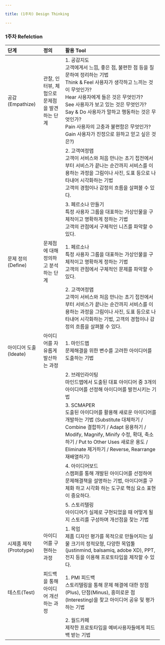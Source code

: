 ```yaml
---

title: (1주차) Design Thinking

---
```


### 1주차 Refelction

|단계|정의|활용 Tool|
|:---|:---|:---|
|공감(Empathize)|관찰, 인터뷰, 체험으로 문제점을 발견하는 단계|1. 공감지도<br/>고객에게서 느낌, 좋은 점, 불편한 점 등을 질문하여 정리하는 기법<br/>  Think & Feel 사용자가 생각하고 느끼는 것이 무엇인가?<br/>  Hear 사용자에게 들은 것은 무엇인가?<br/>  See  사용자가 보고 있는 것은 무엇인가?<br/>  Say & Do 사용자가 말하고 행동하는 것은 무엇인가?<br/>  Pain 사용자의 고충과 불편함은 무엇인가?<br/>  Gain 사용자가 진정으로 원하고 얻고 싶은 것은?)|
|||2. 고객여정맵<br/>고객이 서비스와 처음 만나는 초기 접전에서부터 서비스가 끝나는 순간까지 서비스를 이용하는 과정을 그림이나 사진, 도표 등으로 나타내어 시각화하는 기법<br/>고객의 경험이나 감정의 흐름을 살펴볼 수 있다.|
|||3. 페르소나 만들기<br/>특정 사용자 그룹을 대표하는 가상인물을 구체적이고 명확하게 정하는 기법<br/>고객의 관점에서 구체적인 니즈를 파악할 수 있다.|
|문제 정의(Define)|문제점에 대해 정의하고 분석하는 단계|1. 페르소나<br/>특정 사용자 그룹을 대표하는 가상인물을 구체적이고 명확하게 정하는 기법<br/>고객의 관점에서 구체적인 문제를 파악할 수 있다.|
|||2. 고객여정맵<br/>고객이 서비스와 처음 만나는 초기 접전에서부터 서비스가 끝나는 순간까지 서비스를 이용하는 과정을 그림이나 사진, 도표 등으로 나타내어 시각화하는 기법, 고객의 경험이나 감정의 흐름을 살펴볼 수 있다.|
|아이디어 도출(Ideate)| 아이디어를 자유롭게 발산하는 과정|1. 마인드맵<br/>문제해결을 위한 변수를 고려한 아이디어를 도출하는 기법|
|||2. 브레인라이팅<br/>마인드맵에서 도출된 대표 아이디어 중 3개의 아이디어를 선정해 아이디어를 발전시키는 기법|
|||3. SCMAPER<br/>도출된 아이디어를 활용해 새로운 아이디어를 개발하는 기법 (Substitute 대체하기 / Combine 결합하기 / Adapt 응용하기 / Modify, Magnify, Minify 수정, 확대, 축소하기 / Put to Other Uses 새로운 용도 / Eliminate 제거하기 / Reverse, Rearrange 재배열하기)|
|||4. 아이디어보드<br/>스캠퍼를 통해 개발된 아이디어를 선정하여 문제해결책을 설명하는 기법, 아이디어를 구체화 하고 시각화 하는 도구로 핵심 요소 표현이 중요하다.|
|||5. 스토리텔링<br/>아이디어가 실제로 구현되었을 때 어떻게 될지 스토리를 구성하며 개선점을 찾는 기법|
|시제품 제작(Prototype)|아이디어를 구현하는 과정|1. 목업<br/>제품 디자인 평가를 목적으로 만들어지는 실물 크기의 정적모형, 다양한 목업툴(justinmind, balsamiq, adobe XD), PPT, 전지 등을 이용해 프로토타입을 제작할 수 있다.|
|테스트(Test)|피드백을 통해 아이디어 개선하는 과정|1. PMI 피드백<br/>스토리텔링을 통해 문제 해결에 대한 장점(Plus), 단점(Minus), 흥미로운 점(Interesting)을 찾고 아이디어 공유 및 평가하는 기법|
|||2. 월드카페<br/>제작한 프로토타입을 예비사용자들에게 피드백 받는 기법|
